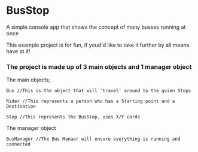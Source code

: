 # BusStop
A simple console app that shows the concept of many busses running at once

This example project is for fun, if youd'd like to take it further by all means have at it!

### The project is made up of 3 main objects and 1 manager object

The main objects;
```
Bus //This is the object that will 'travel' around to the gvien Stops
```

```
Rider //This represents a person who has a Starting point and a Destination
```

```
Stop //This represents the BusStop, uses X/Y cords
```

The manager object 

```
BusManager //The Bus Manaer will ensure everything is running and connected
```